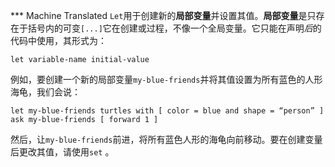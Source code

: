 ﻿*** Machine Translated
`Let`用于创建新的**局部变量**并设置其值。**局部变量**是只存在于括号内的可变`[...]`它在创建或过程，不像一个全局变量。它只能在声明*后*的代码中使用，其形式为：

`let variable-name initial-value`

例如，要创建一个新的局部变量`my-blue-friends`并将其值设置为所有蓝色的人形海龟，我们会说：


    let my-blue-friends turtles with [ color = blue and shape = “person” ]
    ask my-blue-friends [ forward 1 ]


然后，让`my-blue-friends`前进，将所有蓝色人形的海龟向前移动。要在创建变量后更改其值，请使用`set` 。